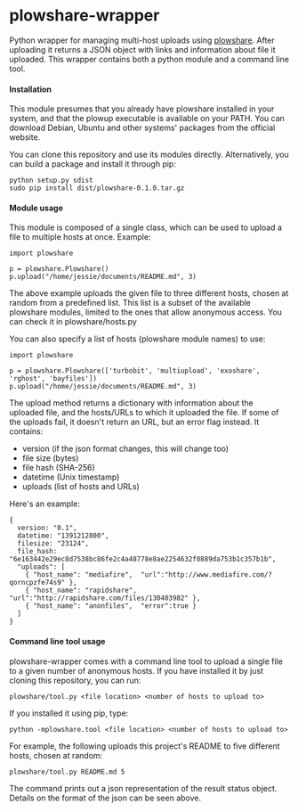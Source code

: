 plowshare-wrapper
=================

Python wrapper for managing multi-host uploads using
[plowshare](https://code.google.com/p/plowshare/). After uploading it returns a
JSON object with links and information about file it uploaded. This wrapper
contains both a python module and a command line tool.

#### Installation

This module presumes that you already have plowshare installed in your system,
and that the plowup executable is available on your PATH. You can download
Debian, Ubuntu and other systems' packages from the official website.

You can clone this repository and use its modules directly. Alternatively, you
can build a package and install it through pip:

    python setup.py sdist
    sudo pip install dist/plowshare-0.1.0.tar.gz

#### Module usage

This module is composed of a single class, which can be used to upload a file
to multiple hosts at once. Example:

    import plowshare

    p = plowshare.Plowshare()
    p.upload("/home/jessie/documents/README.md", 3)


The above example uploads the given file to three different hosts, chosen at
random from a predefined list. This list is a subset of the available plowshare
modules, limited to the ones that allow anonymous access. You can check it in
plowshare/hosts.py

You can also specify a list of hosts (plowshare module names) to use:

    import plowshare

    p = plowshare.Plowshare(['turbobit', 'multiupload', 'exoshare', 'rghost', 'bayfiles'])
    p.upload("/home/jessie/documents/README.md", 3)


The upload method returns a dictionary with information about the uploaded
file, and the hosts/URLs to which it uploaded the file. If some of the uploads
fail, it doesn't return an URL, but an error flag instead. It contains:

- version (if the json format changes, this will change too)
- file size (bytes)
- file hash (SHA-256)
- datetime (Unix timestamp)
- uploads (list of hosts and URLs)

Here's an example:

    {
      version: "0.1",
      datetime: "1391212800",
      filesize: "23124",
      file_hash: "6e163442e29ec8d7538bc86fe2c4a48778e8ae2254632f0889da753b1c357b1b",
      "uploads": [
        { "host_name": "mediafire",  "url":"http://www.mediafire.com/?qorncpzfe74s9" },
        { "host_name": "rapidshare", "url":"http://rapidshare.com/files/130403982" },
        { "host_name": "anonfiles",  "error":true }
      ]
    }

#### Command line tool usage

plowshare-wrapper comes with a command line tool to upload a single file to a
given number of anonymous hosts. If you have installed it by just cloning this
repository, you can run:

    plowshare/tool.py <file location> <number of hosts to upload to>

If you installed it using pip, type:

    python -mplowshare.tool <file location> <number of hosts to upload to>


For example, the following uploads this project's README to five different
hosts, chosen at random:

    plowshare/tool.py README.md 5

The command prints out a json representation of the result status object.
Details on the format of the json can be seen above.
